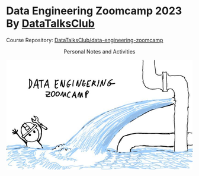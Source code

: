# Data Engineering Zoomcamp 2023 By [DataTalksClub](https://www.linkedin.com/company/datatalks-club/)

Course Repository: [DataTalksClub/data-engineering-zoomcamp](https://github.com/DataTalksClub/data-engineering-zoomcamp) 
<p align="center"> Personal Notes and Activities</p>

<img src="images/de-zoomcamp-2023.png"/>
